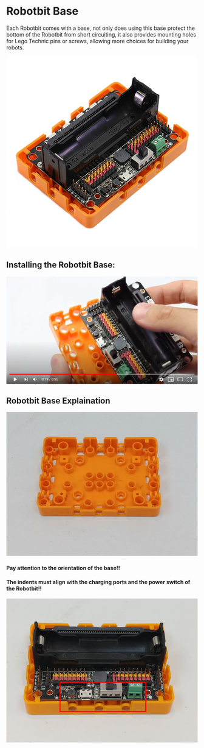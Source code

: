 # Robotbit Base

Each Robotbit comes with a base, not only does using this base protect the bottom of the Robotbit from short circuiting, it also provides mounting holes for Lego Technic pins or screws, allowing more choices for building your robots.

![](../RBimage/base3.png)

## Installing the Robotbit Base:

[![](../RBimage/base7.png)](https://www.youtube.com/watch?v=FhimDxoAsj4&feature=youtu.be)

## Robotbit Base Explaination

![](../RBimage/base1.jpg)

#### Pay attention to the orientation of the base!!
#### The indents must align with the charging ports and the power switch of the Robotbit!!

![](../RBimage/base8.png)